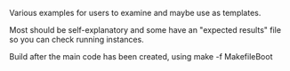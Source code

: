 Various examples for users to examine and maybe use as templates.

Most should be self-explanatory and some have an "expected results" file so you can check running instances.

Build after the main code has been created, using make -f MakefileBoot

